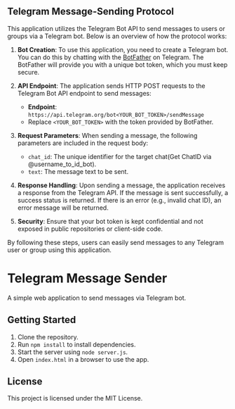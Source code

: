 ## Telegram Message-Sending Protocol

This application utilizes the Telegram Bot API to send messages to users or groups via a Telegram bot. Below is an overview of how the protocol works:

1. **Bot Creation**: To use this application, you need to create a Telegram bot. You can do this by chatting with the [BotFather](https://t.me/botfather) on Telegram. The BotFather will provide you with a unique bot token, which you must keep secure.

2. **API Endpoint**: The application sends HTTP POST requests to the Telegram Bot API endpoint to send messages:
   - **Endpoint**: `https://api.telegram.org/bot<YOUR_BOT_TOKEN>/sendMessage`
   - Replace `<YOUR_BOT_TOKEN>` with the token provided by BotFather.

3. **Request Parameters**: When sending a message, the following parameters are included in the request body:
   - `chat_id`: The unique identifier for the target chat(Get ChatID via @username_to_id_bot).
   - `text`: The message text to be sent.

4. **Response Handling**: Upon sending a message, the application receives a response from the Telegram API. If the message is sent successfully, a success status is returned. If there is an error (e.g., invalid chat ID), an error message will be returned.

5. **Security**: Ensure that your bot token is kept confidential and not exposed in public repositories or client-side code.

By following these steps, users can easily send messages to any Telegram user or group using this application.

# Telegram Message Sender

A simple web application to send messages via Telegram bot.

## Getting Started

1. Clone the repository.
2. Run `npm install` to install dependencies.
3. Start the server using `node server.js`.
4. Open `index.html` in a browser to use the app.

## License

This project is licensed under the MIT License.
